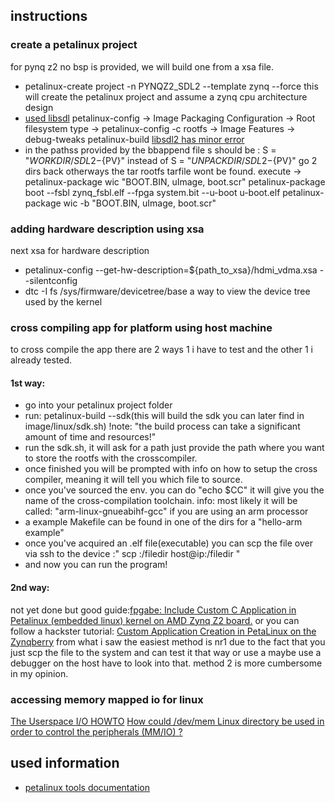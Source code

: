 
## instructions
### create a petalinux project 
for pynq z2 no bsp is provided, we will build one from a xsa file.
- petalinux-create project -n PYNQZ2_SDL2 --template zynq --force
this will create the petalinux project and assume a zynq cpu architecture design
- [used libsdl](https://layers.openembedded.org/layerindex/recipe/54064/)
petalinux-config -> Image Packaging Configuration -> Root filesystem type
-> petalinux-config -c rootfs -> Image Features -> debug-tweaks
petalinux-build
[libsdl2 has minor error](https://layers.openembedded.org/layerindex/recipe/5881/)
- in the pathss provided by the bbappend file s should be : S = "${WORKDIR}/SDL2-${PV}" instead of S = "${UNPACKDIR}/SDL2-${PV}"
go 2 dirs back otherways the tar rootfs tarfile wont be found. 
execute -> petalinux-package wic "BOOT.BIN, uImage, boot.scr"
petalinux-package boot --fsbl zynq_fsbl.elf --fpga system.bit --u-boot u-boot.elf
petalinux-package wic -b "BOOT.BIN, uImage, boot.scr"
### adding hardware description using xsa
next xsa for hardware description
- petalinux-config --get-hw-description=${path_to_xsa}/hdmi_vdma.xsa --silentconfig
- dtc -I fs /sys/firmware/devicetree/base
a way to view the device tree used by the kernel
### 

### cross compiling app for platform using host machine
to cross compile the app there are 2 ways 1 i have to test and the other 1 i already tested.
#### 1st way:
- go into your petalinux project folder
- run: petalinux-build --sdk(this will build the sdk you can later find in image/linux/sdk.sh)
    !note: "the build process can take a significant amount of time and resources!"
- run the sdk.sh, it will ask for a path just provide the path where you want to store the rootfs with the crosscompiler.
- once finished you will be prompted with info on how to setup the cross compiler, meaning it will tell you which file to source.
- once you've sourced the env. you can do "echo $CC" it will give you the name of the cross-compilation toolchain.
    info: most likely it will be called: "arm-linux-gnueabihf-gcc" if you are using an arm processor
- a example Makefile can be found in one of the dirs for a "hello-arm example"
- once you've acquired an .elf file(executable) you can scp the file over via ssh to the device :" scp :/filedir host@ip:/filedir "
- and now you can run the program!
#### 2nd way:
not yet done but good guide:[fpgabe: Include Custom C Application in Petalinux (embedded linux) kernel on AMD Zynq Z2 board.](https://www.youtube.com/watch?v=6aZSQN7_94Q) 
or you can follow a hackster tutorial: [Custom Application Creation in PetaLinux on the Zynqberry](https://www.hackster.io/news/custom-application-creation-in-petalinux-on-the-zynqberry-c946ec2f32f5)
from what i saw the easiest method is nr1 due to the fact that you just scp the file to the system and can test it that way or use a maybe use a debugger on the host have to look into that.
method 2 is more cumbersome in my opinion.

### accessing memory mapped io for linux
[The Userspace I/O HOWTO](https://www.kernel.org/doc/html/latest/driver-api/uio-howto.html)
[How could /dev/mem Linux directory be used in order to control the peripherals (MM/IO) ?](https://www.reddit.com/r/embeddedlinux/comments/s45cen/how_could_devmem_linux_directory_be_used_in_order/)



## used information
- [petalinux tools documentation](https://docs.amd.com/r/en-US/ug1144-petalinux-tools-reference-guide/petalinux-create-Command-Line-Options)
